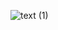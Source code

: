 
![text (1)](https://user-images.githubusercontent.com/44564025/226825168-05aa98af-c19c-4ab1-bb89-44bdc7006ada.gif)
